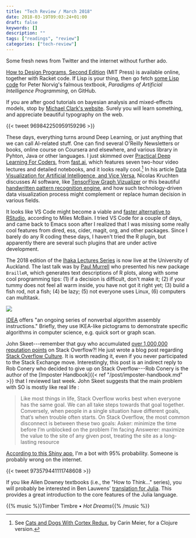 ```yaml
---
title: "Tech Review / March 2018"
date: 2018-03-19T09:03:24+01:00
draft: false
keywords: []
description: ""
tags: ["readings", "review"]
categories: ["tech-review"]
---
```


Some fresh news from Twitter and the internet without further ado.

<!--more-->

[How to Design Programs, Second Edition](http://www.htdp.org/2018-01-06/Book/) (MIT Press) is available online, together with Racket code. If Lisp is your thing, then go fetch [some Lisp code](https://github.com/norvig/paip-lisp) for Peter Norvig's falmous textbook, *Paradigms of Artificial Intelligence Programming*, on GitHub.

If you are after good tutorials on bayesian analysis and mixed-effects models, stop by [Michael Clark's website](http://m-clark.github.io/documents/). Surely you will learn something, and appreciate beautiful typography on the web.

{{< tweet 969842250959159296 >}}

These days, everything turns around Deep Learning, or just anything that we can call AI-related stuff. One can find several O'Reilly Newsletters or books, online course on Coursera and elsewhere, and various library in Pyhton, Java or other languages. I just skimmed over [Practical Deep Learning For Coders](http://course.fast.ai), from [fast.ai](http://www.fast.ai), which features seven two-hour video lectures and detailed notebooks, and it looks really cool.[^1] In his article [Data Visualization for Artificial Intelligence, and Vice Versa](https://medium.com/@plotlygraphs/data-visualization-for-artificial-intelligence-and-vice-versa-a38869065d88), Nicolas Kruchten discusses AI software, like [TensorFlow Graph Vizualizer](https://www.tensorflow.org/programmers_guide/graph_viz) or this beautiful [handwritten pattern recognition engine](https://distill.pub/2016/handwriting/), and how such technology-driven data visualization process might complement or replace human decision in various fields.

It looks like VS Code might become a viable and [faster alternative to RStudio](https://milesmcbain.xyz/alt-r-with-vscode/), according to Miles McBain. I tried VS Code for a couple of days, and came back to Emacs soon after I realized that I was missing some really cool features from dired, ess, cider, magit, org, and other packages. Since I barely do any R coding these days, I haven't tried the R plugin, but apparently there are several such plugins that are under active development.

The 2018 edition of the [Ihaka Lectures Series](https://www.stat.auckland.ac.nz/en/about/our-department/ihaka-lectures.html) is now live at the University of Auckland. The last talk was by [Paul Murrell](https://www.stat.auckland.ac.nz/~paul/) who presented his new package `BrailleR`, which generates text descriptions of R plots, along with some cool programming tips: (1) if a decision is difficult, don't make it; (2) if your tummy does not feel all warm inside, you have not got it right yet; (3) build a fish rod, not a fish; (4) be lazy; (5) not everyone uses Linux, (6) computers can multitask.

![](/img/ihaka-lectures-2018.jpg)

[IDEA](https://idea-instructions.com) offers "an ongoing series of nonverbal algorithm assembly instructions." Briefly, they use IKEA-like pictograms to demonstrate specific algorithms in computer science, e.g. quick sort or graph scan.

John Skeet---remember that guy who accumulated [over 1,000,000 reputation points](https://stackoverflow.blog/2018/01/15/thanks-million-jon-skeet/) on Stack Overflow?! He just wrote a blog post regarding [Stack Overflow Culture](https://codeblog.jonskeet.uk/2018/03/17/stack-overflow-culture/). It is worth reading it, even if you never participated to the Stack Exchange move. Interestingly, this post is an indirect reply to Rob Conery who decided to give up on Stack Overflow---Rob Conery is the author of the [Imposter Handbook]{{< ref "/post/imposter-handbook.md" >}} that I reviewed last week. John Skeet suggests that the main problem with SO is mostly like real life :

> Like most things in life, Stack Overflow works best when everyone has the same goal. We can all take steps towards that goal together. Conversely, when people in a single situation have different goals, that’s when trouble often starts.
> On Stack Overflow, the most common disconnect is between these two goals:
> Asker: minimize the time before I’m unblocked on the problem I’m facing
> Answerer: maximize the value to the site of any given post, treating the site as a long-lasting resource

[According to this Shiny app](https://t.co/Ew35JwfeXH), I'm a bot with 95% probability. Someone is probably wrong on the internet.

{{< tweet 973579441111748608 >}}

If you like Allen Downey textbooks (i.e., the "How to Think..." series), you will probably be interested in Ben Lauwens' [translation for Julia](https://benlauwens.github.io/ThinkJulia.jl/latest/chap01.html). This provides a great introduction to the core features of the Julia language.

{{% music %}}Timber Timbre • *Hot Dreams*{{% /music %}}

[^1]: See [Cats and Dogs With Cortex Redux](http://gigasquidsoftware.com/blog/2017/11/07/cats-and-dogs-with-cortex-redux/), by Carin Meier, for a Clojure version.


